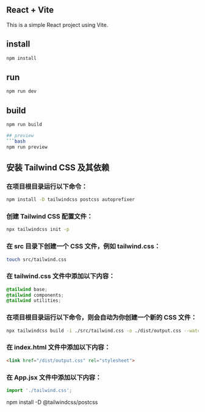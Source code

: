 ## React + Vite
This is a simple React project using Vite.
## install
```bash
npm install
```
## run
```bash
npm run dev
```

## build
```bash
npm run build

## preview
```bash
npm run preview
```

## 安装 Tailwind CSS 及其依赖
### 在项目根目录运行以下命令：
```bash
npm install -D tailwindcss postcss autoprefixer
```
### 创建 Tailwind CSS 配置文件：
```bash
npx tailwindcss init -p
```
### 在 src 目录下创建一个 CSS 文件，例如 tailwind.css：
```bash
touch src/tailwind.css
```
### 在 tailwind.css 文件中添加以下内容：
```css
@tailwind base;
@tailwind components;
@tailwind utilities;
```         
### 在项目根目录运行以下命令，则会自动为你创建一个新的 CSS 文件：
```bash
npx tailwindcss build -i ./src/tailwind.css -o ./dist/output.css --watch
```
### 在 index.html 文件中添加以下内容：
```html
<link href="/dist/output.css" rel="stylesheet">
```
### 在 App.jsx 文件中添加以下内容：
```jsx
import './tailwind.css';
``` 
npm install -D @tailwindcss/postcss